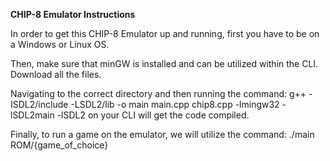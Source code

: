 <b>CHIP-8 Emulator Instructions</b>

In order to get this CHIP-8 Emulator up and running, first you have to be on a Windows or Linux OS.

Then, make sure that minGW is installed and can be utilized within the CLI. Download all the files.

Navigating to the correct directory and then running the command: g++ -ISDL2/include -LSDL2/lib -o main main.cpp chip8.cpp -lmingw32 -lSDL2main -lSDL2
on your CLI will get the code compiled.

Finally, to run a game on the emulator, we will utilize the command: ./main ROM/{game_of_choice}